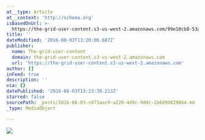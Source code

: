 ```yaml
---
at__type: Article
at__context: 'http://schema.org'
isBasedOnUrl: >-
  https://the-grid-user-content.s3-us-west-2.amazonaws.com/99e10cb8-53ac-44e3-b34b-9337a0d06db2.jpg
title: ''
dateModified: '2016-08-03T13:20:06.687Z'
publisher:
  name: The-grid-user-content
  domain: the-grid-user-content.s3-us-west-2.amazonaws.com
  url: 'https://the-grid-user-content.s3-us-west-2.amazonaws.com'
author: []
inFeed: true
description: ''
via: {}
datePublished: '2016-08-03T13:23:30.213Z'
starred: false
sourcePath: _posts/2016-08-03-c673aac9-a220-4d9c-9ddc-1b6d90829864.md
_type: MediaObject

---
```

![](https://the-grid-user-content.s3-us-west-2.amazonaws.com/99e10cb8-53ac-44e3-b34b-9337a0d06db2.jpg)